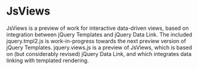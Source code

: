 # JsViews
JsViews is a preview of work for interactive data-driven views, based on integration between jQuery Templates and jQuery Data Link. The included jquery.tmpl2.js is work-in-progress towards the next preview version of jQuery Templates. jquery.views.js is a preview of JsViews, which is based on (but considerably revised) jQuery Data Link, and which integrates data linking with templated rendering.

